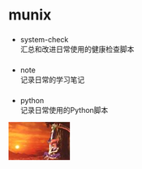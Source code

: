 # munix
###   
* system-check       
汇总和改进日常使用的健康检查脚本     
###
* note    
记录日常的学习笔记    
###    
* python     
记录日常使用的Python脚本  

![test](picture/testp.jpg)
